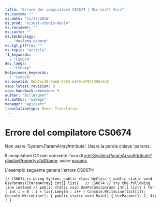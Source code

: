 ```yaml
---
title: "Errore del compilatore CS0674 | Microsoft Docs"
ms.custom: ""
ms.date: "11/17/2016"
ms.prod: "visual-studio-dev14"
ms.reviewer: ""
ms.suite: ""
ms.technology: 
  - "devlang-csharp"
ms.tgt_pltfrm: ""
ms.topic: "article"
f1_keywords: 
  - "CS0674"
dev_langs: 
  - "CSharp"
helpviewer_keywords: 
  - "CS0674"
ms.assetid: 9ebfac30-6de8-4503-b4f0-d79f7398e3d5
caps.latest.revision: 9
caps.handback.revision: 9
author: "BillWagner"
ms.author: "wiwagn"
manager: "wpickett"
translationtype: Human Translation
---
```

# Errore del compilatore CS0674
Non usare 'System.ParamArrayAttribute'. Usare la parola chiave 'params'.  
  
 Il compilatore C\# non consente l'uso di <xref:System.ParamArrayAttribute?displayProperty=fullName>; usare [params](../../csharp/language-reference/keywords/params.md).  
  
 L'esempio seguente genera l'errore CS0674:  
  
```  
// CS0674.cs using System; public class MyClass { public static void UseParams([ParamArray] int[] list)   // CS0674 // try the following line instead // public static void UseParams(params int[] list) { for ( int i = 0 ; i < list.Length ; i++ ) Console.WriteLine(list[i]); Console.WriteLine(); } public static void Main() { UseParams(1, 2, 3); } }  
```